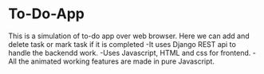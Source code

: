 # To-Do-App
This is a simulation of to-do app over web browser. Here we can add and delete task or mark task if it is completed
-It uses Django REST api to handle the backendd work.
-Uses Javascript, HTML and css for frontend.
-All the animated working features are made in pure Javascript. 